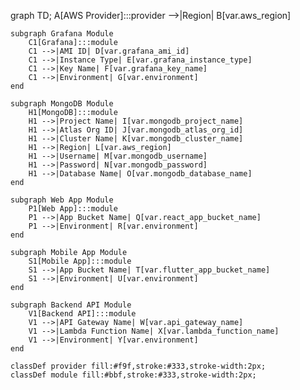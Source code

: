 graph TD;
    A[AWS Provider]:::provider -->|Region| B[var.aws_region]

    subgraph Grafana Module
        C1[Grafana]:::module
        C1 -->|AMI ID| D[var.grafana_ami_id]
        C1 -->|Instance Type| E[var.grafana_instance_type]
        C1 -->|Key Name| F[var.grafana_key_name]
        C1 -->|Environment| G[var.environment]
    end

    subgraph MongoDB Module
        H1[MongoDB]:::module
        H1 -->|Project Name| I[var.mongodb_project_name]
        H1 -->|Atlas Org ID| J[var.mongodb_atlas_org_id]
        H1 -->|Cluster Name| K[var.mongodb_cluster_name]
        H1 -->|Region| L[var.aws_region]
        H1 -->|Username| M[var.mongodb_username]
        H1 -->|Password| N[var.mongodb_password]
        H1 -->|Database Name| O[var.mongodb_database_name]
    end

    subgraph Web App Module
        P1[Web App]:::module
        P1 -->|App Bucket Name| Q[var.react_app_bucket_name]
        P1 -->|Environment| R[var.environment]
    end

    subgraph Mobile App Module
        S1[Mobile App]:::module
        S1 -->|App Bucket Name| T[var.flutter_app_bucket_name]
        S1 -->|Environment| U[var.environment]
    end

    subgraph Backend API Module
        V1[Backend API]:::module
        V1 -->|API Gateway Name| W[var.api_gateway_name]
        V1 -->|Lambda Function Name| X[var.lambda_function_name]
        V1 -->|Environment| Y[var.environment]
    end

    classDef provider fill:#f9f,stroke:#333,stroke-width:2px;
    classDef module fill:#bbf,stroke:#333,stroke-width:2px;
